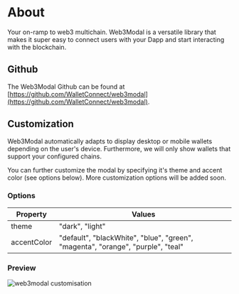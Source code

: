 # About

Your on-ramp to web3 multichain. Web3Modal is a versatile library that makes it super easy to connect users with your Dapp and start interacting with the blockchain.

## Github

The Web3Modal Github can be found at [https://github.com/WalletConnect/web3modal](https://github.com/WalletConnect/web3modal).

## Customization

Web3Modal automatically adapts to display desktop or mobile wallets depending on the user's device. Furthermore, we will only show wallets that support your configured chains.

You can further customize the modal by specifying it's theme and accent color (see options below). More customization options will be added soon.

### Options

| Property    | Values                                                                          |
| ----------- | ------------------------------------------------------------------------------- |
| theme       | "dark", "light"                                                                 |
| accentColor | "default", "blackWhite", "blue", "green", "magenta", "orange", "purple", "teal" |

### Preview

![web3modal customisation](/assets/modal_preview.png)

